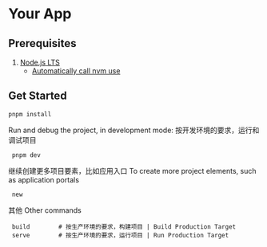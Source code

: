 # Your App

## Prerequisites

1. [Node.js LTS](https://github.com/nodejs/Release)
    * [Automatically call nvm use](https://github.com/nvm-sh/nvm#deeper-shell-integration)

## Get Started

`pnpm install`

Run and debug the project, in development mode:
按开发环境的要求，运行和调试项目
```
 pnpm dev
```

继续创建更多项目要素，比如应用入口
To create more project elements, such as application portals

```
 new
```

其他
Other commands
```
 build        # 按生产环境的要求，构建项目 | Build Production Target
 serve        # 按生产环境的要求，运行项目 | Run Production Target
```
